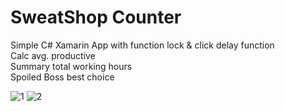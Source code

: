 # SweatShop Counter
Simple C# Xamarin App with function lock & click delay function  
Calc avg. productive  
Summary total working hours  
Spoiled Boss best choice  

![1](https://user-images.githubusercontent.com/55621499/132506659-fcd37f83-f017-49d2-a709-2a8bf37c129f.png)
![2](https://user-images.githubusercontent.com/55621499/132215085-b57bad53-c620-49ab-8018-cc947ed10aca.png)

